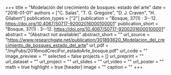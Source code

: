 +++
title = "Modelación del crecimiento de bosques: estado del arte"
date = "2016-01-01"
authors = ["C. Salas", "T. G. Gregoire", "D. J. Craven", "H. Gilabert"]
publication_types = ["2"]
publication = "Bosque, 37(1) : 3--12. https://doi.org/10.4067/S0717-92002016000100001"
publication_short = "Bosque, 37(1) : 3--12. https://doi.org/10.4067/S0717-92002016000100001"
abstract = "(Abstract not available)"
abstract_short = ""
url_source = "https://www.researchgate.net/publication/301893620_Modelacion_del_crecimiento_de_bosques_estado_del_arte"
url_pdf = "/myPubs/2016modCreciFor_estadoArte_bosque.pdf"
url_code = ""
image_preview = ""
selected = false
projects = []
url_preprint = ""
url_dataset = ""
url_project = ""
url_slides = ""
url_video = ""
url_poster = ""
math = true
highlight = true
[header]
image = ""
caption = ""
+++
